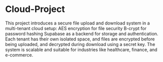 # Cloud-Project
This project introduces a secure file upload and download system in a multi-tenant cloud setup:
AES encryption for file security B-crypt for password hashing Supabase as a backend for storage and authentication. Each tenant has their own isolated space, and files are encrypted before being uploaded, and decrypted during download using a secret key. The system is scalable and suitable for industries like healthcare, finance, and e-commerce.
